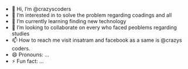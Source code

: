 - 👋 Hi, I’m @crazyscoders
- 👀 I’m interested in to solve the problem regarding coadings and all
- 🌱 I’m currently learning finding new technology 
- 💞️ I’m looking to collaborate on  every who faced peoblems regarding studies 
- 📫 How to reach me visit insatram and facebook as a same is @crazys coders.
- 😄 Pronouns: ...
- ⚡ Fun fact: ...

<!---
crazyscoders/crazyscoders is a ✨ special ✨ repository because its `README.md` (this file) appears on your GitHub profile.
You can click the Preview link to take a look at your changes.
--->
